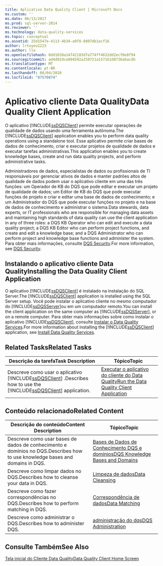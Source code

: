 ```yaml
---
title: Aplicativo Data Quality Client | Microsoft Docs
ms.custom: ''
ms.date: 06/13/2017
ms.prod: sql-server-2014
ms.reviewer: ''
ms.technology: data-quality-services
ms.topic: conceptual
ms.assetid: 25d1547e-4113-4b34-a9f8-8897db1acf16
author: lrtoyou1223
ms.author: lle
ms.openlocfilehash: 6dd1038a14742103d7a774ff4632dd2ecf0e8f94
ms.sourcegitcommit: ad4d92dce894592a259721a1571b1d8736abacdb
ms.translationtype: MT
ms.contentlocale: pt-BR
ms.lasthandoff: 08/04/2020
ms.locfileid: "87570874"
---
```

# <a name="data-quality-client-application"></a><span data-ttu-id="dbe71-102">Aplicativo cliente Data Quality</span><span class="sxs-lookup"><span data-stu-id="dbe71-102">Data Quality Client Application</span></span>
  <span data-ttu-id="dbe71-103">O aplicativo [!INCLUDE[ssDQSClient](../includes/ssdqsclient-md.md)] permite executar operações de qualidade de dados usando uma ferramenta autônoma.</span><span class="sxs-lookup"><span data-stu-id="dbe71-103">The [!INCLUDE[ssDQSClient](../includes/ssdqsclient-md.md)] application enables you to perform data quality operations using a standalone tool.</span></span> <span data-ttu-id="dbe71-104">Esse aplicativo permite criar bases de dados de conhecimento, criar e executar projetos de qualidade de dados e executar tarefas administrativas.</span><span class="sxs-lookup"><span data-stu-id="dbe71-104">This application enables you to create knowledge bases, create and run data quality projects, and perform administrative tasks.</span></span>  
  
 <span data-ttu-id="dbe71-105">Administradores de dados, especialistas de dados ou profissionais de TI responsáveis por gerenciar ativos de dados e manter padrões altos de qualidade de dados podem usar o aplicativo cliente em uma das três funções: um Operador de KB do DQS que pode editar e executar um projeto de qualidade de dados; um Editor de KB do DQS que pode executar funções de projeto e criar e editar uma base de dados de conhecimento; e um Administrador do DQS que pode executar funções no projeto e na base de dados de conhecimento e administrar o sistema.</span><span class="sxs-lookup"><span data-stu-id="dbe71-105">Data stewards, data experts, or IT professionals who are responsible for managing data assets and maintaining high standards of data quality can use the client application in any of three roles: a DQS KB Operator who can edit and execute a data quality project; a DQS KB Editor who can perform project functions, and create and edit a knowledge base; and a DQS Administrator who can perform project and knowledge base functions and administer the system.</span></span> <span data-ttu-id="dbe71-106">Para obter mais informações, consulte [DQS Security](../../2014/data-quality-services/dqs-security.md).</span><span class="sxs-lookup"><span data-stu-id="dbe71-106">For more information, see [DQS Security](../../2014/data-quality-services/dqs-security.md).</span></span>  
  
## <a name="installing-the-data-quality-client-application"></a><span data-ttu-id="dbe71-107">Instalando o aplicativo cliente Data Quality</span><span class="sxs-lookup"><span data-stu-id="dbe71-107">Installing the Data Quality Client Application</span></span>  
 <span data-ttu-id="dbe71-108">O aplicativo [!INCLUDE[ssDQSClient](../includes/ssdqsclient-md.md)] é instalado na instalação do SQL Server.</span><span class="sxs-lookup"><span data-stu-id="dbe71-108">The [!INCLUDE[ssDQSClient](../includes/ssdqsclient-md.md)] application is installed using the SQL Server setup.</span></span> <span data-ttu-id="dbe71-109">Você pode instalar o aplicativo cliente no mesmo computador do [!INCLUDE[ssDQSServer](../includes/ssdqsserver-md.md)]ou em um computador remoto.</span><span class="sxs-lookup"><span data-stu-id="dbe71-109">You can install the client application on the same computer as [!INCLUDE[ssDQSServer](../includes/ssdqsserver-md.md)], or on a remote computer.</span></span> <span data-ttu-id="dbe71-110">Para obter mais informações sobre como instalar o aplicativo [!INCLUDE[ssDQSClient](../includes/ssdqsclient-md.md)], consulte [Instalar o Data Quality Services](install-windows/install-data-quality-services.md).</span><span class="sxs-lookup"><span data-stu-id="dbe71-110">For more information about installing the [!INCLUDE[ssDQSClient](../includes/ssdqsclient-md.md)] application, see [Install Data Quality Services](install-windows/install-data-quality-services.md).</span></span>  
  
## <a name="related-tasks"></a><span data-ttu-id="dbe71-111">Related Tasks</span><span class="sxs-lookup"><span data-stu-id="dbe71-111">Related Tasks</span></span>  
  
|<span data-ttu-id="dbe71-112">Descrição da tarefa</span><span class="sxs-lookup"><span data-stu-id="dbe71-112">Task Description</span></span>|<span data-ttu-id="dbe71-113">Tópico</span><span class="sxs-lookup"><span data-stu-id="dbe71-113">Topic</span></span>|  
|----------------------|-----------|  
|<span data-ttu-id="dbe71-114">Descreve como usar o aplicativo [!INCLUDE[ssDQSClient](../includes/ssdqsclient-md.md)] .</span><span class="sxs-lookup"><span data-stu-id="dbe71-114">Describes how to use the [!INCLUDE[ssDQSClient](../includes/ssdqsclient-md.md)] application.</span></span>|[<span data-ttu-id="dbe71-115">Executar o aplicativo do cliente do Data Quality</span><span class="sxs-lookup"><span data-stu-id="dbe71-115">Run the Data Quality Client Application</span></span>](../../2014/data-quality-services/run-the-data-quality-client-application.md)|  
  
## <a name="related-content"></a><span data-ttu-id="dbe71-116">Conteúdo relacionado</span><span class="sxs-lookup"><span data-stu-id="dbe71-116">Related Content</span></span>  
  
|<span data-ttu-id="dbe71-117">Descrição do conteúdo</span><span class="sxs-lookup"><span data-stu-id="dbe71-117">Content Description</span></span>|<span data-ttu-id="dbe71-118">Tópico</span><span class="sxs-lookup"><span data-stu-id="dbe71-118">Topic</span></span>|  
|-------------------------|-----------|  
|<span data-ttu-id="dbe71-119">Descreve como usar bases de dados de conhecimento e domínios no DQS.</span><span class="sxs-lookup"><span data-stu-id="dbe71-119">Describes how to use knowledge bases and domains in DQS.</span></span>|[<span data-ttu-id="dbe71-120">Bases de Dados de Conhecimento DQS e domínios</span><span class="sxs-lookup"><span data-stu-id="dbe71-120">DQS Knowledge Bases and Domains</span></span>](../../2014/data-quality-services/dqs-knowledge-bases-and-domains.md)|  
|<span data-ttu-id="dbe71-121">Descreve como limpar dados no DQS.</span><span class="sxs-lookup"><span data-stu-id="dbe71-121">Describes how to cleanse your data in DQS.</span></span>|[<span data-ttu-id="dbe71-122">Limpeza de dados</span><span class="sxs-lookup"><span data-stu-id="dbe71-122">Data Cleansing</span></span>](../../2014/data-quality-services/data-cleansing.md)|  
|<span data-ttu-id="dbe71-123">Descreve como fazer correspondências no DQS.</span><span class="sxs-lookup"><span data-stu-id="dbe71-123">Describes how to perform matching in DQS.</span></span>|[<span data-ttu-id="dbe71-124">Correspondência de dados</span><span class="sxs-lookup"><span data-stu-id="dbe71-124">Data Matching</span></span>](../../2014/data-quality-services/data-matching.md)|  
|<span data-ttu-id="dbe71-125">Descreve como administrar o DQS.</span><span class="sxs-lookup"><span data-stu-id="dbe71-125">Describes how to administer DQS.</span></span>|[<span data-ttu-id="dbe71-126">administração do dqs</span><span class="sxs-lookup"><span data-stu-id="dbe71-126">DQS Administration</span></span>](../../2014/data-quality-services/dqs-administration.md)|  
  
## <a name="see-also"></a><span data-ttu-id="dbe71-127">Consulte Também</span><span class="sxs-lookup"><span data-stu-id="dbe71-127">See Also</span></span>  
 [<span data-ttu-id="dbe71-128">Tela inicial do Cliente Data Quality</span><span class="sxs-lookup"><span data-stu-id="dbe71-128">Data Quality Client Home Screen</span></span>](../../2014/data-quality-services/data-quality-client-home-screen.md)  
  
  
